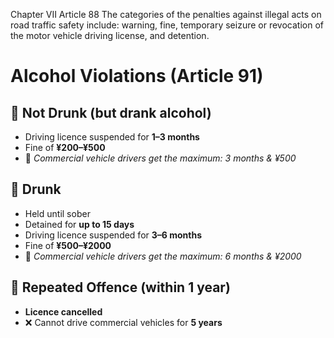Chapter VII Article 88
The categories of the penalties against illegal acts on road traffic safety include: warning, fine, temporary seizure or revocation of the motor vehicle driving license, and detention.

# Alcohol Violations (Article 91)

## 🚗 Not Drunk (but drank alcohol)
- Driving licence suspended for **1–3 months**
- Fine of **¥200–¥500**
- 📌 *Commercial vehicle drivers get the maximum: 3 months & ¥500*

## 🍺 Drunk
- Held until sober
- Detained for **up to 15 days**
- Driving licence suspended for **3–6 months**
- Fine of **¥500–¥2000**
- 📌 *Commercial vehicle drivers get the maximum: 6 months & ¥2000*

## 🔁 Repeated Offence (within 1 year)
- **Licence cancelled**
- ❌ Cannot drive commercial vehicles for **5 years**
